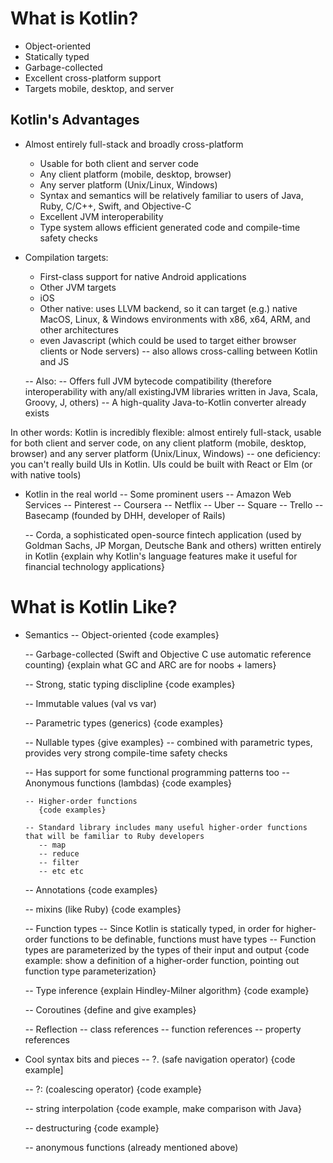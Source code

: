 What is Kotlin?
===============
 - Object-oriented
 - Statically typed 
 - Garbage-collected 
 - Excellent cross-platform support
 - Targets mobile, desktop, and server


Kotlin's Advantages
------------------
- Almost entirely full-stack and broadly cross-platform
  - Usable for both client and server code
  - Any client platform (mobile, desktop, browser)
  - Any server platform (Unix/Linux, Windows)
  - Syntax and semantics will be relatively familiar to users of Java, Ruby, C/C++, Swift, and Objective-C
  - Excellent JVM interoperability
  - Type system allows efficient generated code and compile-time safety checks

- Compilation targets:
  - First-class support for native Android applications
  - Other JVM targets
  - iOS
  - Other native: uses LLVM backend, so it can target (e.g.) native MacOS, Linux, & Windows environments with x86, x64, ARM, and other architectures
  - even Javascript (which could be used to target either browser clients or Node servers)
     -- also allows cross-calling between Kotlin and JS

  -- Also:
     -- Offers full JVM bytecode compatibility (therefore interoperability with any/all existingJVM libraries written in Java, Scala, Groovy, J, others)
     -- A high-quality Java-to-Kotlin converter already exists

In other words: Kotlin is incredibly flexible: almost entirely full-stack, usable for both client and server code, on any client platform (mobile, desktop, browser) and any server platform (Unix/Linux, Windows)
   -- one deficiency: you can't really build UIs in Kotlin. UIs could be built with React or Elm (or with native tools)

- Kotlin in the real world
  -- Some prominent users
    -- Amazon Web Services
    -- Pinterest
    -- Coursera
    -- Netflix
    -- Uber
    -- Square
    -- Trello
    -- Basecamp (founded by DHH, developer of Rails)

    -- Corda, a sophisticated open-source fintech application (used by Goldman Sachs, JP Morgan, Deutsche Bank and others) written entirely in Kotlin
       {explain why Kotlin's language features make it useful for financial technology applications}


What is Kotlin Like?
====================

- Semantics
   -- Object-oriented
      {code examples}

   -- Garbage-collected (Swift and Objective C use automatic reference counting)
      {explain what GC and ARC are for noobs + lamers}

   -- Strong, static typing disclipline
      {code examples}

   -- Immutable values (val vs var)

   -- Parametric types (generics)
      {code examples}

   -- Nullable types
      {give examples}
      -- combined with parametric types, provides very strong compile-time safety checks

   -- Has support for some functional programming patterns too
      -- Anonymous functions (lambdas)
         {code examples}

      -- Higher-order functions
         {code examples}

      -- Standard library includes many useful higher-order functions that will be familiar to Ruby developers
         -- map
         -- reduce
         -- filter
         -- etc etc

   -- Annotations
      {code examples}

   -- mixins (like Ruby)
      {code examples}

   -- Function types
      -- Since Kotlin is statically typed, in order for higher-order functions to be definable, functions must have types
      -- Function types are parameterized by the types of their input and output
      {code example: show a definition of a higher-order function, pointing out function type parameterization}





   -- Type inference
      {explain Hindley-Milner algorithm}
      {code example}

   -- Coroutines
      {define and give examples}

   -- Reflection
      -- class references
      -- function references
      -- property references


- Cool syntax bits and pieces
   -- ?. (safe navigation operator)
      {code example]

   -- ?: (coalescing operator)
      {code example}

   -- string interpolation
      {code example, make comparison with Java}

   -- destructuring
      {code example}

   -- anonymous functions (already mentioned above)
